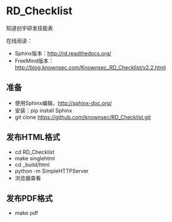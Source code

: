 RD_Checklist
============

知道创宇研发技能表

在线阅读：

* Sphinx版本：http://rd.readthedocs.org/
* FreeMind版本：http://blog.knownsec.com/Knownsec_RD_Checklist/v2.2.html

准备
----

* 使用Sphinx编辑，http://sphinx-doc.org/
* 安装：pip install Sphinx
* git clone https://github.com/knownsec/RD_Checklist.git

发布HTML格式
------------

* cd RD_Checklist
* make singlehtml
* cd _build/html
* python -m SimpleHTTPServer
* 浏览器查看

发布PDF格式
-----------

* make pdf
